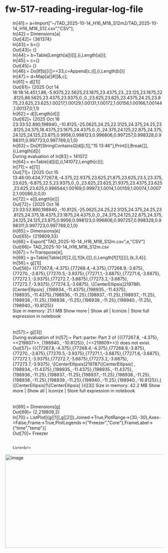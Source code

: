 # fw-517-reading-iregular-log-file
<ul>
In[41]:= a=Import["~/TAD_2025-10-14_H16_M18_S12m2/TAD_2025-10-14_H16_M18_S12.csv","CSV"];<br>
In[42]:= Dimensions[a]<br>
Out[42]= {361374}<br>
In[43]:= b={}<br>
Out[43]= {}<br>
In[44]:= b=Table[Length[a[[i]]],{i,Length[a]}];<br>
In[45]:= c={}<br>
Out[45]= {}<br>
In[46]:= Do[If[b[[i]]==33,c=Append[c,i]],{i,Length[b]}]<br>
In[47]:= d=Map[a[[#]]&,c];<br>
In[61]:= d[[1]]<br>
Out[61]= {2025 Oct 14 16:18:14.451,1.86,-5.9375,22.5625,23.1875,23.4375,23.,23.125,23.1875,22.8125,86.5625,23.4375,23.9375,0.,0.,23.625,23.625,23.4375,24.25,23.875,23.625,23.625,1.00217,1.00129,1.00131,1.00172,1.00156,1.00166,1.00144,1.00137,0,1,1}<br>
In[62]:= d[[Length[d]]]<br>
Out[62]= {2025 Oct 16 23:33:52.890,198940.,-10.8125,-25.0625,24.25,22.3125,24.375,24.25,23.8125,24.375,18.4375,23.1875,24.4375,0.,0.,24.375,24.125,22.875,24.375,24.125,24.125,23.875,0.9956,0.998123,0.996806,0.997257,0.998328,0.998311,0.997723,0.997769,0,1,0}<br>
In[63]:= Do[If[StringContainsQ[d[[i,1]],"15 13:46"],Print[i];Break[]],{i,Length[d]}]<br>
During evaluation of In[63]:= 141072<br>
In[64]:= e=Table[d[[i]],{i,141072,Length[c]}];<br>
In[71]:= e[[1]]<br>
Out[71]= {2025 Oct 15 13:46:00.434,77267.8,-4.375,22.9375,23.625,21.875,23.625,23.5,23.375,23.625,-6.875,22.5,23.9375,0.,0.,23.625,23.625,21.9375,23.4375,23.625,23.625,23.625,0.998544,1.00169,0.99973,1.0014,1.00159,1.00074,1.00072,1.00086,0,0,0}<br>
In[72]:= e[[Length[e]]]<br>
Out[72]= {2025 Oct 16 23:33:52.890,198940.,-10.8125,-25.0625,24.25,22.3125,24.375,24.25,23.8125,24.375,18.4375,23.1875,24.4375,0.,0.,24.375,24.125,22.875,24.375,24.125,24.125,23.875,0.9956,0.998123,0.996806,0.997257,0.998328,0.998311,0.997723,0.997769,0,1,0}<br>
In[65]:= Dimensions[e]<br>
Out[65]= {219809,33}<br>
In[66]:= Export["TAD_2025-10-14_H16_M18_S12m.csv",e,"CSV"]<br>
Out[66]= TAD_2025-10-14_H16_M18_S12m.csv<br>
In[67]:= f=Transpose[e];<br>
In[68]:= g=Table[Table[{f[[2,i]],f[[k,i]]},{i,Length[f[[1]]]}],{k,3,4}];<br>
In[56]:= g[[1]]<br>
Out[56]= {{77267.8,-4.375},{77268.4,-4.375},{77268.9,-3.875},{77270.,-3.875},{77270.5,-3.9375},{77271.1,-3.6875},{77271.6,-3.6875},{77272.1,-3.9375},{77272.7,-3.6875},{77273.2,-3.6875},{77273.7,-3.9375},{77274.3,-3.6875}, \[CenterEllipsis]219786\[CenterEllipsis] ,{198934.,-11.4375},{198935.,-11.4375},{198935.,-11.4375},{198936.,-11.25},{198937.,-11.25},{198937.,-11.25},{198938.,-11.25},{198938.,-11.25},{198939.,-11.25},{198940.,-11.25},{198940.,-10.8125}}<br>
Size in memory: 21.1 MB 	Show more  |  Show all  |  Iconize  |  Store full expression in notebook<br>
<br>
<br>
In[57]:= g[[3]]<br>
During evaluation of In[57]:= Part::partw: Part 3 of {{{77267.8, -4.375}, <<219807>>, {198940., -10.8125}}, {<<219809>>}} does not exist.
Out[57]= {{{77267.8,-4.375},{77268.4,-4.375},{77268.9,-3.875},{77270.,-3.875},{77270.5,-3.9375},{77271.1,-3.6875},{77271.6,-3.6875},{77272.1,-3.9375},{77272.7,-3.6875},{77273.2,-3.6875},{77273.7,-3.9375}, \[CenterEllipsis]219787\[CenterEllipsis] ,{198934.,-11.4375},{198935.,-11.4375},{198935.,-11.4375},{198936.,-11.25},{198937.,-11.25},{198937.,-11.25},{198938.,-11.25},{198938.,-11.25},{198939.,-11.25},{198940.,-11.25},{198940.,-10.8125}},{ \[CenterEllipsis]1\[CenterEllipsis] }}[[3]]
Size in memory: 42.2 MB 	Show more  |  Show all  |  Iconize  |  Store full expression in notebook<br>
<br>
<br>
In[69]:= Dimensions[g]<br>
Out[69]= {2,219809,2}<br>
In[70]:= ListPlot[{g[[1]],g[[2]]},Joined->True,PlotRange->{30,-30},Axes->False,Frame->True,PlotLegends->{"Freezer","Core"},FrameLabel->{"time","temp"}]<br>
Out[70]= 	Freezer<br>
<br>
	
	Core<br>
</ul>

<img width="725" height="298" alt="image" src="https://github.com/user-attachments/assets/b8c8dd94-fbf2-4195-ae94-56ee2f75554b" />
